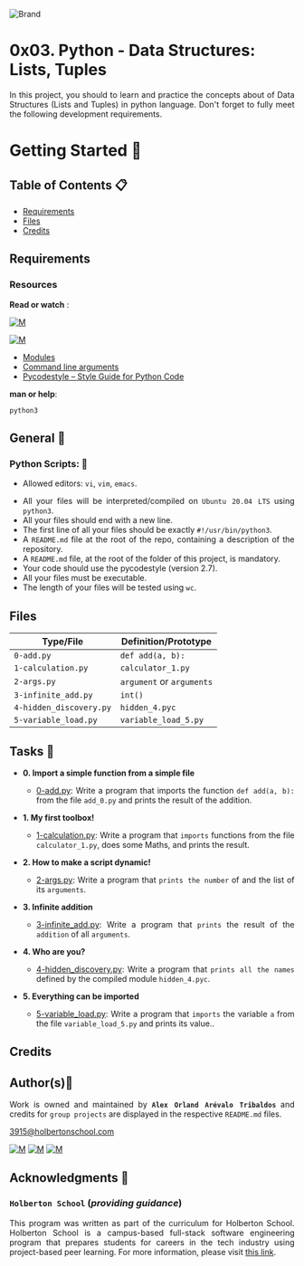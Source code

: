 ![Brand](https://assets.website-files.com/6105315644a26f77912a1ada/610540e8b4cd6969794fe673_Holberton_School_logo-04-04.svg)

# 0x03. Python - Data Structures: Lists, Tuples
<div style="text-align: justify">

In this project, you should to learn and practice the concepts about of Data Structures (Lists and Tuples) in python language.
Don't forget to fully meet the following development requirements.
	
# Getting Started :running:	
<div style="text-align: justify">
	
## Table of Contents :clipboard:

* [Requirements](#requirements)
* [Files](#files)
* [Credits](#credits)

	
## Requirements 

### Resources

**Read or watch** :

[![M](https://upload.wikimedia.org/wikipedia/commons/thumb/2/2f/Google_2015_logo.svg/80px-Google_2015_logo.svg.png)](https://www.google.com/search?q=programing+in+python&hl=es&ei=bUHBYY7XBrCNwbkP15C0qAk&oq=programing+in+py&gs_lcp=Cgdnd3Mtd2l6EAEYADIFCAAQgAQyBggAEBYQHjIGCAAQFhAeMgYIABAWEB4yBggAEBYQHjIGCAAQFhAeMgYIABAWEB4yBggAEBYQHjIGCAAQFhAeMgYIABAWEB46BwgAEEcQsAM6BwgAELADEENKBAhBGABKBAhGGABQhBdYjxxg4C1oAnACeACAAbUBiAGsApIBAzAuMpgBAKABAcgBCsABAQ&sclient=gws-wiz)

[![M](https://upload.wikimedia.org/wikipedia/commons/thumb/e/e1/Logo_of_YouTube_%282015-2017%29.svg/70px-Logo_of_YouTube_%282015-2017%29.svg.png)](https://www.youtube.com/results?search_query=programing+python)

* [Modules](https://docs.python.org/3/tutorial/modules.html)
* [Command line arguments](https://docs.python.org/3/tutorial/stdlib.html#command-line-arguments)
* [Pycodestyle – Style Guide for Python Code](https://pypi.org/project/pycodestyle/)

**man or help**:

`python3`
	
## General :page_with_curl:
<div style="text-align: justify">
	
### Python Scripts: :pushpin:
		
* Allowed editors: `vi`, `vim`, `emacs`. </div>
<div style="text-align: justify">

* All your files will be interpreted/compiled on `Ubuntu 20.04 LTS` using `python3`.
* All your files should end with a new line.
* The first line of all your files should be exactly `#!/usr/bin/python3`.
* A `README.md` file at the root of the repo, containing a description of the repository.
* A `README.md` file, at the root of the folder of this project, is mandatory.
* Your code should use the pycodestyle (version 2.7).
* All your files must be executable.
* The length of your files will be tested using `wc`.
	
## Files


| Type/File                  | Definition/Prototype                                                             |
| -------------------------- | -------------------------------------------------------------------------------- |
| `0-add.py`		     | `def add(a, b):`                                          			|
| `1-calculation.py`         | `calculator_1.py`                                        			|
| `2-args.py`      	     | `argument` or `arguments`                                          		|
| `3-infinite_add.py`        | `int()`                                        					|		
| `4-hidden_discovery.py`    | `hidden_4.pyc`                                          				|
| `5-variable_load.py`       | `variable_load_5.py`


## Tasks :page_with_curl:

* **0. Import a simple function from a simple file**
  * [0-add.py](./0-add.py): Write a program that imports the function `def add(a, b):` from the file `add_0.py` and prints the result of the addition.
	
* **1. My first toolbox!**
  * [1-calculation.py](./1-calculation.py): Write a program that `imports` functions from the file `calculator_1.py`, does some Maths, and prints the result.
		
* **2. How to make a script dynamic!**
  * [2-args.py](./2-args.py): Write a program that `prints the number` of and the list of its `arguments`.

* **3. Infinite addition**
  * [3-infinite_add.py](./3-infinite_add.py): Write a program that `prints` the result of the `addition` of all `arguments`.

* **4. Who are you?**
  * [4-hidden_discovery.py](./4-hidden_discovery.py): Write a program that `prints all the names` defined by the compiled module `hidden_4.pyc`.
		
* **5. Everything can be imported**
  * [5-variable_load.py](./5-variable_load.py): Write a program that `imports` the variable `a` from the file `variable_load_5.py` and prints its value..

	
## Credits

## Author(s):blue_book:

Work is owned and maintained by 
	**`Alex Orland Arévalo Tribaldos`**  and credits for `group projects` are displayed in the respective `README.md` files.

<3915@holbertonschool.com>
	
[![M](https://upload.wikimedia.org/wikipedia/commons/thumb/9/91/Octicons-mark-github.svg/25px-Octicons-mark-github.svg.png)](https://github.com/Alexoat76)
[![M](https://upload.wikimedia.org/wikipedia/fr/thumb/c/c8/Twitter_Bird.svg/25px-Twitter_Bird.svg.png)](https://twitter.com/aoarevalot)
[![M](https://upload.wikimedia.org/wikipedia/commons/thumb/c/ca/LinkedIn_logo_initials.png/25px-LinkedIn_logo_initials.png)](https://www.linkedin.com/in/Alexoat76/)


## Acknowledgments :mega: 

### **`Holberton School`** (*providing guidance*)
	
This program was written as part of the curriculum for Holberton School.
Holberton School is a campus-based full-stack software engineering program
that prepares students for careers in the tech industry using project-based
peer learning. For more information,  please visit [this link](https://www.holbertonschool.com/).

